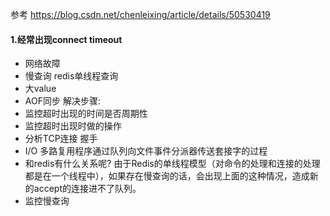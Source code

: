 
参考 https://blog.csdn.net/chenleixing/article/details/50530419

####  1.经常出现connect timeout
-  网络故障
-  慢查询 redis单线程查询
-  大value
-  AOF同步
解决步骤:
- 监控超时出现的时间是否周期性
- 监控超时出现时做的操作
- 分析TCP连接 握手
- I/O 多路复用程序通过队列向文件事件分派器传送套接字的过程
- 和redis有什么关系呢?
由于Redis的单线程模型（对命令的处理和连接的处理都是在一个线程中），如果存在慢查询的话，会出现上面的这种情况，造成新的accept的连接进不了队列。
- 监控慢查询

